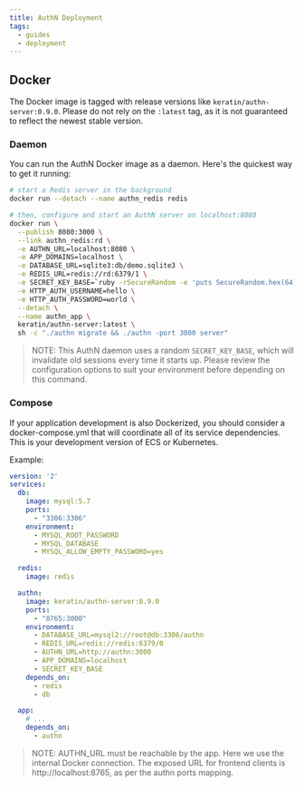 ```yaml
---
title: AuthN Deployment
tags:
  - guides
  - deployment
---
```



## Docker

The Docker image is tagged with release versions like `keratin/authn-server:0.9.0`. Please do not
rely on the `:latest` tag, as it is not guaranteed to reflect the newest stable version.

### Daemon

You can run the AuthN Docker image as a daemon. Here's the quickest way to get it running:

```sh
# start a Redis server in the background
docker run --detach --name authn_redis redis

# then, configure and start an AuthN server on localhost:8080
docker run \
  --publish 8080:3000 \
  --link authn_redis:rd \
  -e AUTHN_URL=localhost:8080 \
  -e APP_DOMAINS=localhost \
  -e DATABASE_URL=sqlite3:db/demo.sqlite3 \
  -e REDIS_URL=redis://rd:6379/1 \
  -e SECRET_KEY_BASE=`ruby -rSecureRandom -e 'puts SecureRandom.hex(64)'` \
  -e HTTP_AUTH_USERNAME=hello \
  -e HTTP_AUTH_PASSWORD=world \
  --detach \
  --name authn_app \
  keratin/authn-server:latest \
  sh -c "./authn migrate && ./authn -port 3000 server"
```

> NOTE:
> This AuthN daemon uses a random `SECRET_KEY_BASE`, which will invalidate old sessions every time
> it starts up. Please review the configuration options to suit your environment before depending
> on this command.

### Compose

If your application development is also Dockerized, you should consider a docker-compose.yml that
will coordinate all of its service dependencies. This is your development version of ECS or
Kubernetes.

Example:

```yml
version: '2'
services:
  db:
    image: mysql:5.7
    ports:
      - "3306:3306"
    environment:
      - MYSQL_ROOT_PASSWORD
      - MYSQL_DATABASE
      - MYSQL_ALLOW_EMPTY_PASSWORD=yes

  redis:
    image: redis

  authn:
    image: keratin/authn-server:0.9.0
    ports:
      - "8765:3000"
    environment:
      - DATABASE_URL=mysql2://root@db:3306/authn
      - REDIS_URL=redis://redis:6379/0
      - AUTHN_URL=http://authn:3000
      - APP_DOMAINS=localhost
      - SECRET_KEY_BASE
    depends_on:
      - redis
      - db

  app:
    # ...
    depends_on:
      - authn
```

> NOTE:
> AUTHN_URL must be reachable by the app. Here we use the internal Docker connection. The exposed
> URL for frontend clients is http://localhost:8765, as per the authn ports mapping.

